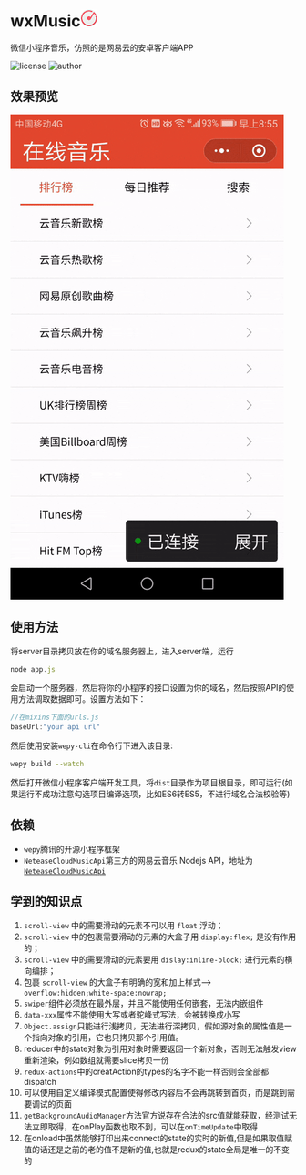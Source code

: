 # wxMusic<img src="./icon.png" style="width:30px;height:30px;"/>
微信小程序音乐，仿照的是网易云的安卓客户端APP  

![license](	https://img.shields.io/github/license/mashape/apistatus.svg)     ![author](https://img.shields.io/badge/author-huxinmin-brightgreen.svg)

## 效果预览
![预览](./preview.gif)

## 使用方法
将server目录拷贝放在你的域名服务器上，进入server端，运行
```js
node app.js
```
会启动一个服务器，然后将你的小程序的接口设置为你的域名，然后按照API的使用方法调取数据即可。设置方法如下：
```js
//在mixins下面的urls.js
baseUrl:"your api url"
```
然后使用安装`wepy-cli`在命令行下进入该目录:
```sh
wepy build --watch
```
然后打开微信小程序客户端开发工具，将`dist`目录作为项目根目录，即可运行(如果运行不成功注意勾选项目编译选项，比如ES6转ES5，不进行域名合法校验等)

## 依赖
- `wepy`腾讯的开源小程序框架
- `NeteaseCloudMusicApi`第三方的网易云音乐 Nodejs API，地址为[`NeteaseCloudMusicApi`](https://github.com/Binaryify/NeteaseCloudMusicApi)

## 学到的知识点
1. `scroll-view` 中的需要滑动的元素不可以用 `float` 浮动；
2. `scroll-view` 中的包裹需要滑动的元素的大盒子用 `display:flex;` 是没有作用的；
3. `scroll-view` 中的需要滑动的元素要用 `dislay:inline-block;` 进行元素的横向编排；
4. 包裹 `scroll-view` 的大盒子有明确的宽和加上样式-->  `overflow:hidden;white-space:nowrap;`
5. `swiper`组件必须放在最外层，并且不能使用任何嵌套，无法内嵌组件
6. `data-xxx`属性不能使用大写或者驼峰式写法，会被转换成小写
7. `Object.assign`只能进行浅拷贝，无法进行深拷贝，假如源对象的属性值是一个指向对象的引用，它也只拷贝那个引用值。
8. reducer中的state对象为引用对象时需要返回一个新对象，否则无法触发view重新渲染，例如数组就需要slice拷贝一份
9. `redux-actions`中的creatAction的types的名字不能一样否则会全部都dispatch
10. 可以使用自定义编译模式配置使得修改内容后不会再跳转到首页，而是跳到需要调试的页面
11. `getBackgroundAudioManager`方法官方说存在合法的src值就能获取，经测试无法立即取得，在onPlay函数也取不到，可以在`onTimeUpdate`中取得
12. 在onload中虽然能够打印出来connect的state的实时的新值,但是如果取值赋值的话还是之前的老的值不是新的值,也就是redux的state全局是唯一的不变的